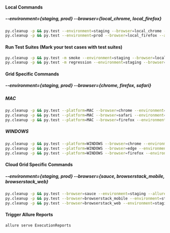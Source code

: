 #### Local Commands

##### --environment={staging, prod} --browser={local_chrome, local_firefox}

```sh
py.cleanup -p && py.test --environment=staging --browser=local_chrome --alluredir ExecutionReports/
py.cleanup -p && py.test --environment=prod --browser=local_firefox --alluredir ExecutionReports/

```

#### Run Test Suites (Mark your test cases with test suites)
```sh
py.cleanup -p && py.test -m smoke --environment=staging --browser=local_chrome --alluredir ExecutionReports/
py.cleanup -p && py.test -m regression --environment=staging --browser=local_chrome --alluredir ExecutionReports/
```

#### Grid Specific Commands

##### --environment={staging, prod} --browser={chrome, firefox, safari}

##### MAC

```sh
py.cleanup -p && py.test --platform=MAC --browser=chrome --environment=staging --alluredir ExecutionReports/
py.cleanup -p && py.test --platform=MAC --browser=safari --environment=staging --alluredir ExecutionReports/
py.cleanup -p && py.test --platform=MAC --browser=firefox --environment=staging --alluredir ExecutionReports/
```

##### WINDOWS

```sh
py.cleanup -p && py.test --platform=WINDOWS --browser=chrome --environment=staging --alluredir ExecutionReports/
py.cleanup -p && py.test --platform=WINDOWS --browser=edge --environment=staging --alluredir ExecutionReports/
py.cleanup -p && py.test --platform=WINDOWS --browser=firefox --environment=staging --alluredir ExecutionReports/
```

#### Cloud Grid Specific Commands
##### --environment={staging, prod} --browser={sauce, browserstack_mobile, browserstack_web}

```sh
py.cleanup -p && py.test --browser=sauce --environment=staging --alluredir ExecutionReports/
py.cleanup -p && py.test --browser=browserstack_mobile --environment=staging --alluredir ExecutionReports/
py.cleanup -p && py.test --browser=browserstack_web --environment=staging --alluredir ExecutionReports/
```

#### Trigger Allure Reports

```sh
allure serve ExecutionReports
```

